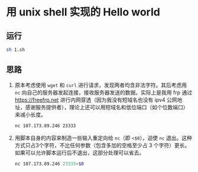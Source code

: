 # 用 unix shell 实现的 Hello world

## 运行

``` bash
sh 1.sh
```

## 思路

1. 原本考虑使用 `wget` 和 `curl` 进行请求，发现两者均含非法字符。其后考虑用 `nc` 向自己的服务器发起连接，接收服务器发送的数据。实际上是我用 frp 通过 <https://freefrp.net> 进行内网穿透（因为我没有短域名也没有 ipv4 公网地址，感谢服务提供者），理论上还可以用短域名和低位端口（如个位数端口）来减小长度。

    ```bash
    nc 107.173.89.246 23333
    ```

2. 用脚本自身的内容来制造一些输入重定向给 `nc`（即 `<$0`），迫使 `nc` 退出。这种方式只占3个字符，不比任何参数（包含多加的空格至少占 3 个字符）更长。如果可以允许脚本运行后不退出，这部分处理可以省去。

    ```bash
    nc 107.173.89.246 23333<$0
    ```

